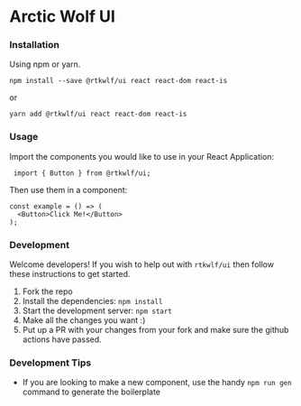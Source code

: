 # Arctic Wolf UI
 
### Installation

Using npm or yarn.
```
npm install --save @rtkwlf/ui react react-dom react-is
```
or
```
yarn add @rtkwlf/ui react react-dom react-is
```

### Usage

Import the components you would like to use in your React Application:

` import { Button } from @rtkwlf/ui;`

Then use them in a component:
```
const example = () => (
  <Button>Click Me!</Button>
);
```

### Development

Welcome developers! If you wish to help out with `rtkwlf/ui` then follow these instructions to get started.

1. Fork the repo
2. Install the dependencies: `npm install`
3. Start the development server: `npm start`
4. Make all the changes you want :)
5. Put up a PR with your changes from your fork and make sure the github actions have passed.

### Development Tips
- If you are looking to make a new component, use the handy `npm run gen` command to generate the boilerplate

